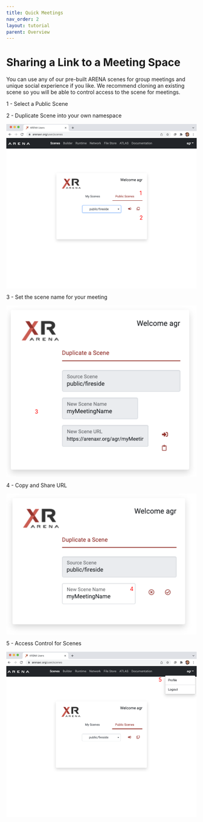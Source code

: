 ```yaml
---
title: Quick Meetings
nav_order: 2
layout: tutorial
parent: Overview
---
```


# Sharing a Link to a Meeting Space

You can use any of our pre-built ARENA scenes for group meetings and unique social experience if you like. We recommend cloning an existing scene so you will be able to control access to the scene for meetings.

<style>
.container { position: relative; }
.container img { display: block; }
.container span { position: absolute; color: red;}
</style>

1 - Select a Public Scene

2 - Duplicate Scene into your own namespace

<div class="container">
    <img src="/assets/img/overview/clone/ARENA-scene-clone0.png">
    <span class="w3-badge w3-red" style="top:40%; left:70%;">1</span>
    <span class="w3-badge w3-red" style="top:55%; left:70%;">2</span>
</div>

3 - Set the scene name for your meeting

<div class="container">
    <img src="/assets/img/overview/clone/ARENA-scene-clone1.png">
    <span class="w3-badge w3-red" style="top:60%; left:15%;">3</span>
</div>

4 - Copy and Share URL

<div class="container">
    <img src="/assets/img/overview/clone/ARENA-scene-clone2.png">
    <span class="w3-badge w3-red" style="top:65%; left:65%;">4</span>
</div>

5 - Access Control for Scenes

<div class="container">
    <img src="/assets/img/overview/clone/ARENA-scene-clone3.png">
    <span class="w3-badge w3-red" style="top:15%; left:80%;">5</span>
</div>
